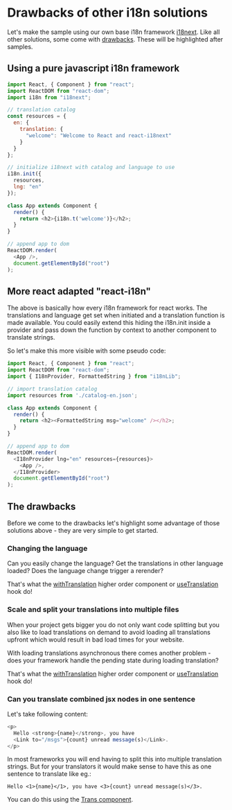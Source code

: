 # Drawbacks of other i18n solutions

Let's make the sample using our own base i18n framework [i18next](https://i18next.com). Like all other solutions, some come with [drawbacks](the-drawbacks-of-other-i18n-solutions.md#the-drawbacks). These will be highlighted after samples.

## Using a pure javascript i18n framework

```javascript
import React, { Component } from "react";
import ReactDOM from "react-dom";
import i18n from "i18next";

// translation catalog
const resources = {
  en: {
    translation: {
      "welcome": "Welcome to React and react-i18next"
    }
  }
};

// initialize i18next with catalog and language to use
i18n.init({
  resources,
  lng: "en"
});

class App extends Component {
  render() {
    return <h2>{i18n.t('welcome')}</h2>;
  }
}

// append app to dom
ReactDOM.render(
  <App />,
  document.getElementById("root")
);
```

## More react adapted "react-i18n"

The above is basically how every i18n framework for react works. The translations and language get set when initiated and a translation function is made available. You could easily extend this hiding the i18n.init inside a provider and pass down the function by context to another component to translate strings.

So let's make this more visible with some pseudo code:

```javascript
import React, { Component } from "react";
import ReactDOM from "react-dom";
import { I18nProvider, FormattedString } from "i18nLib";

// import translation catalog
import resources from './catalog-en.json';

class App extends Component {
  render() {
    return <h2><FormattedString msg="welcome" /></h2>;
  }
}

// append app to dom
ReactDOM.render(
  <I18nProvider lng="en" resources={resources}>
    <App />,
  </I18nProvider>
  document.getElementById("root")
);
```

## The drawbacks

Before we come to the drawbacks let's highlight some advantage of those solutions above - they are very simple to get started.

### Changing the language

Can you easily change the language? Get the translations in other language loaded? Does the language change trigger a rerender?

That's what the [withTranslation](../latest/withtranslation-hoc.md) higher order component or [useTranslation](../latest/usetranslation-hook.md) hook do!

### Scale and split your translations into multiple files

When your project gets bigger you do not only want code splitting but you also like to load translations on demand to avoid loading all translations upfront which would result in bad load times for your website.

With loading translations asynchronous there comes another problem - does your framework handle the pending state during loading translation?

That's what the [withTranslation](../latest/withtranslation-hoc.md) higher order component or [useTranslation](../latest/usetranslation-hook.md) hook do!

### Can you translate combined jsx nodes in one sentence

Let's take following content:

```javascript
<p>
  Hello <strong>{name}</strong>, you have 
  <Link to="/msgs">{count} unread message(s)</Link>.
</p>
```

In most frameworks you will end having to split this into multiple translation strings. But for your translators it would make sense to have this as one sentence to translate like eg.:

```text
Hello <1>{name}</1>, you have <3>{count} unread message(s)</3>.
```

You can do this using the [Trans component](../latest/trans-component.md).

